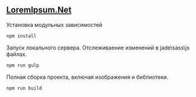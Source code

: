 ## [LoremIpsum.Net](https://vasiliy-ignatov.github.io/loremIpsum.net/htdocs/)

Установка модульных зависимостей
```bash
npm install
```

Запуск локального сервера. Отслеживаение изменений в jade\sass\js файлах.
```bash
npm run gulp
```

Полная сборка проекта, включая изображения и библиотеки.
```bash
npm run build
```